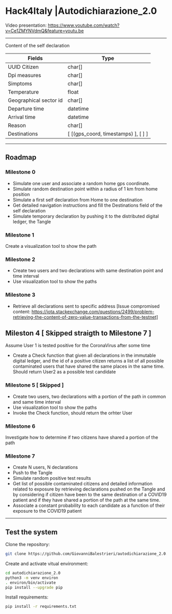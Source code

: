 # Hack4Italy |Autodichiarazione_2.0

Video presentation: https://www.youtube.com/watch?v=Ce1ZMYNVdmQ&feature=youtu.be

---

Content of the self declaration 

Fields | Type
--- | --- 
UUID Citizen | char[] 
Dpi measures | char[]
Simptoms | char[]
Temperature | float
Geographical sector id | char[] 
Departure time | datetime
Arrival time | datetime
Reason  | char[] 
Destinations | [ [(gps_coord, timestamps) ], [ ] ]

---

## Roadmap

### Milestone 0

- Simulate one user and associate a random home gps coordinate.
- Simulate random destination point within a radius of 1 km from home position
- Simulate a first self declaration from Home to one destination
- Get detailed navigation instructions and fill the Destinations field of the self declaration
- Simulate temporary declaration by pushing it to the distributed digital ledger, the Tangle

### Milestone 1

 Create a visualization tool to show the path

### Milestone 2

- Create two users and two declarations with same destination point and time interval
- Use visualization tool to show the paths

### Milestone 3
 
- Retrieve all declarations sent to specific address
 [Issue compromised content: https://iota.stackexchange.com/questions/2499/problem-retrieving-the-content-of-zero-value-transactions-from-the-testnet]

## Mileston 4 [ Skipped straigth to Milestone 7 ]

 Assume User 1 is tested positive for the CoronaVirus after some time
- Create a Check function that given all declarations in the immutable digital ledger, and the id of a positive citizen returns a list of all possible contaminated users that have shared the same places in the same time. Should return User2 as a possible test candidate

### Milestone 5 [ Skipped ]

- Create two users, two declarations with a portion of the path in common and same time interval
- Use visualization tool to show the paths
- Invoke the Check function, should return the orhter User

### Milestone 6 

Investigate how to determine if two citizens have shared a portion of the path

### Milestone 7

- Create N users, N declarations
- Push to the Tangle
- Simulate random positive test results
- Get list of possible contaminated citizens and detailed information related to exposure by retrieving declarations pushed on the Tangle and by considering if citizen have been to the same destination of a COVID19 patient and if they have shared a portion of the path at the same time.
- Associate a constant probability to each candidate as a function of their exposure to the COVID19 patient

---

## Test the system

Clone the repository:

```bash
git clone https://github.com/GiovanniBalestrieri/autodichiarazione_2.0.git
```

Create and activate vitual environment:
```bash
cd autodichiarazione_2.0
python3 -m venv environ
. environ/bin/activate
pip install --upgrade pip
```
Install requirements:
```bash
pip install -r requirements.txt
```

